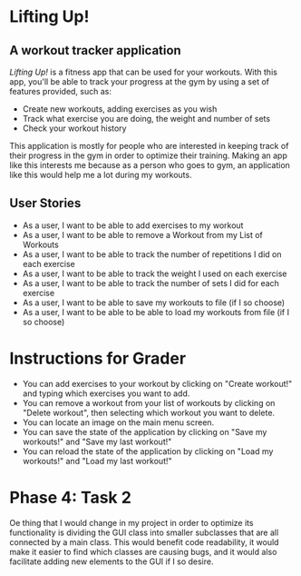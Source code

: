 # Lifting Up!

## A workout tracker application

*Lifting Up!* is a fitness app that can be used for your
workouts. With this app, you'll be able to track your progress at
the gym by using a set of features provided, such as:
- Create new workouts, adding exercises as you wish
- Track what exercise you are doing, the weight and number of sets
- Check your workout history

This application is mostly for people who are interested in keeping track of their progress in the gym in order to
optimize their training. Making an app like this interests me because as a person who goes to gym, an application like
this would help me a lot during my workouts.


## User Stories
- As a user, I want to be able to add exercises to my workout
- As a user, I want to be able to remove a Workout from my List of Workouts
- As a user, I want to be able to track the number of repetitions I did on each exercise
- As a user, I want to be able to track the weight I used on each exercise
- As a user, I want to be able to track the number of sets I did for each exercise
- As a user, I want to be able to save my workouts to file (if I so choose)
- As a user, I want to be able to be able to load my workouts from file (if I so choose)


# Instructions for Grader
- You can add exercises to your workout by clicking on "Create workout!" and typing which exercises you want to add.
- You can remove a workout from your list of workouts by clicking on "Delete workout", then selecting which workout you want to delete.
- You can locate an image on the main menu screen.
- You can save the state of the application by clicking on "Save my workouts!" and "Save my last workout!"
- You can reload the state of the application by clicking on "Load my workouts!" and "Load my last workout!"


# Phase 4: Task 2
Oe thing that I would change in my project in order to optimize its functionality is dividing the GUI class into smaller
subclasses that are all connected by a main class. This would benefit code readability, it would make it easier to find
which classes are causing bugs, and it would also facilitate adding  new elements to the GUI if I so desire.